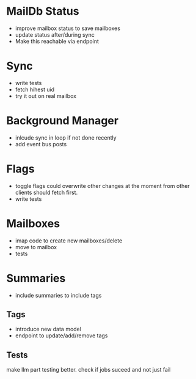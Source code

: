 # MailDb Status

- improve mailbox status to save mailboxes
- update status after/during sync
- Make this reachable via endpoint

# Sync

- write tests
- fetch hihest uid
- try it out on real mailbox

# Background Manager

- inlcude sync in loop if not done recently
- add event bus posts

# Flags

- toggle flags could overwrite other changes at the moment from other clients should fetch first.
- write tests

# Mailboxes

- imap code to create new mailboxes/delete
- move to mailbox
- tests

# Summaries

- include summaries to include tags

## Tags

- introduce new data model
- endpoint to update/add/remove tags

## Tests

make llm part testing better. check if jobs suceed and not just fail
